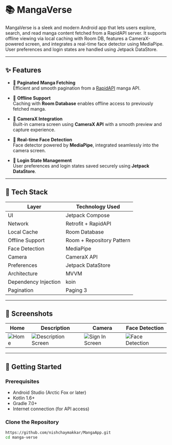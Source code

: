 # 📚 MangaVerse

MangaVerse is a sleek and modern Android app that lets users explore, search, and read manga content fetched from a RapidAPI server. It supports offline viewing via local caching with Room DB, features a CameraX-powered screen, and integrates a real-time face detector using MediaPipe. User preferences and login states are handled using Jetpack DataStore.

---

## ✨ Features

- 🔄 **Paginated Manga Fetching**  
  Efficient and smooth pagination from a [RapidAPI](https://rapidapi.com/sagararofie/api/mangaverse-api/playground/apiendpoint_94a3a9ab-6549-4c86-b8dc-e7eb088c2228) manga API.

- 💾 **Offline Support**  
  Caching with **Room Database** enables offline access to previously fetched manga.

- 📸 **CameraX Integration**  
  Built-in camera screen using **CameraX API** with a smooth preview and capture experience.

- 🧠 **Real-time Face Detection**  
  Face detector powered by **MediaPipe**, integrated seamlessly into the camera screen.

- 🔐 **Login State Management**  
  User preferences and login states saved securely using **Jetpack DataStore**.

---

## 🧰 Tech Stack

| Layer                 | Technology Used              |
|-----------------------|------------------------------|
| UI                    | Jetpack Compose              |
| Network               | Retrofit + RapidAPI          |
| Local Cache           | Room Database                |
| Offline Support       | Room + Repository Pattern    |
| Face Detection        | MediaPipe                    |
| Camera                | CameraX API                  |
| Preferences           | Jetpack DataStore            |
| Architecture          | MVVM                         |
| Dependency Injection  | koin                         |
| Pagination            | Paging 3                     |

---

## 📸 Screenshots

| Home | Description | Camera | Face Detection |
|------|-------------|--------|----------------|
| ![Home](https://github.com/user-attachments/assets/8b575e40-b9b3-414d-b569-3ea262b35e9c) | ![Description Screen](https://github.com/user-attachments/assets/c0b2783d-0048-4352-adf1-12db427af948) | ![Sign In Screen](https://github.com/user-attachments/assets/f2998e07-b774-46a3-9150-7f39f2d7255b) | ![Face Detection](https://github.com/user-attachments/assets/07c4fc71-8354-4529-9887-b29886f6e311) |

---

## 🚀 Getting Started

### Prerequisites

- Android Studio (Arctic Fox or later)
- Kotlin 1.6+
- Gradle 7.0+
- Internet connection (for API access)

### Clone the Repository

```bash
https://github.com/nishchaymakkar/MangaApp.git
cd manga-verse
